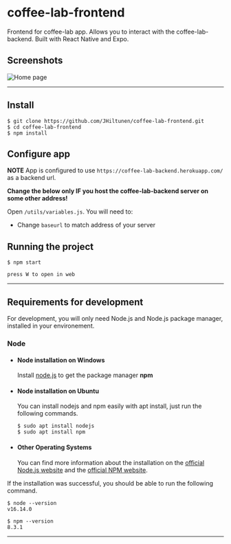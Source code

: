 # coffee-lab-frontend

Frontend for coffee-lab app. Allows you to interact with the coffee-lab-backend. Built with React Native and Expo.

## Screenshots

![Home page](https://user-images.githubusercontent.com/37395957/156986192-8a28243f-a43e-48ec-a257-6a8b8a599216.png)

---

## Install

    $ git clone https://github.com/JHiltunen/coffee-lab-frontend.git
    $ cd coffee-lab-frontend
    $ npm install

## Configure app
**NOTE** App is configured to use `https://coffee-lab-backend.herokuapp.com/` as a backend url.

**Change the below only IF you host the coffee-lab-backend server on some other address!**

Open `/utils/variables.js`. You will need to:

- Change `baseurl` to match address of your server

## Running the project

    $ npm start

    press W to open in web

---

## Requirements for development

For development, you will only need Node.js and Node.js package manager, installed in your environement.

### Node
- #### Node installation on Windows
  Install [node.js](https://nodejs.org/en/) to get the package manager **npm**

- #### Node installation on Ubuntu

  You can install nodejs and npm easily with apt install, just run the following commands.

      $ sudo apt install nodejs
      $ sudo apt install npm

- #### Other Operating Systems
  You can find more information about the installation on the [official Node.js website](https://nodejs.org/) and the [official NPM website](https://npmjs.org/).

If the installation was successful, you should be able to run the following command.

    $ node --version
    v16.14.0

    $ npm --version
    8.3.1

---

